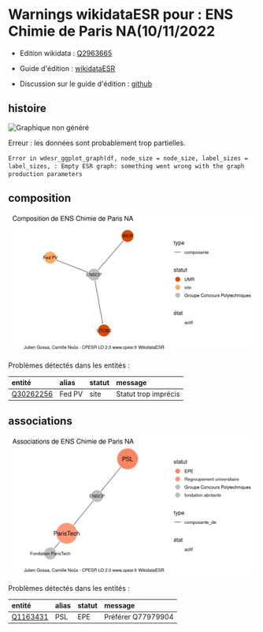Warnings wikidataESR pour : ENS Chimie de Paris NA(10/11/2022
================

- Edition wikidata : [Q2963665](https://www.wikidata.org/wiki/Q2963665)
- Guide d'édition : [wikidataESR](https://github.com/cpesr/wikidataESR/)

- Discussion sur le guide d'édition : [github](https://github.com/cpesr/wikidataESR/issues)



## histoire 

![Graphique non généré](Q2963665-histoire.png) 

 


Erreur : les données sont probablement trop partielles.
```
Error in wdesr_ggplot_graph(df, node_size = node_size, label_sizes = label_sizes, : Empty ESR graph: something went wrong with the graph production parameters

``` 



## composition 

![Graphique non généré](Q2963665-composition.png) 

Problèmes détectés dans les entités :

|entité                                               |alias  |statut |message              |
|:----------------------------------------------------|:------|:------|:--------------------|
|[Q30262256](https://www.wikidata.org/wiki/Q30262256) |Fed PV |site   |Statut trop imprécis |

 



## associations 

![Graphique non généré](Q2963665-associations.png) 

Problèmes détectés dans les entités :

|entité                                             |alias |statut |message            |
|:--------------------------------------------------|:-----|:------|:------------------|
|[Q1163431](https://www.wikidata.org/wiki/Q1163431) |PSL   |EPE    |Préférer Q77979904 |

 

